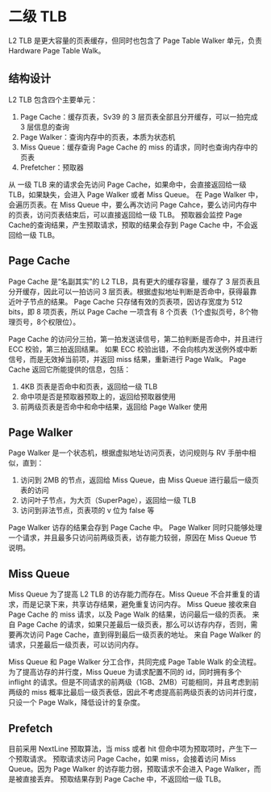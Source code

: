 # 二级 TLB

L2 TLB 是更大容量的页表缓存，但同时也包含了 Page Table Walker 单元，负责 Hardware Page Table Walk。

## 结构设计

L2 TLB 包含四个主要单元：

1. Page Cache：缓存页表，Sv39 的 3 层页表全部且分开缓存，可以一拍完成 3 层信息的查询
2. Page Walker：查询内存中的页表，本质为状态机
3. Miss Queue：缓存查询 Page Cache 的 miss 的请求，同时也查询内存中的页表
4. Prefetcher：预取器

从 一级 TLB 来的请求会先访问 Page Cache，如果命中，会直接返回给一级 TLB，如果缺失，会进入 Page Walker 或者 Miss Queue。
在 Page Walker 中，会遍历页表。在 Miss Queue 中，要么再次访问 Page Cahce，要么访问内存中的页表，访问页表结束后，可以直接返回给一级 TLB。
预取器会监控 Page Cache的查询结果，产生预取请求，预取的结果会存到 Page Cache 中，不会返回给一级 TLB。

## Page Cache

Page Cache 是“名副其实”的 L2 TLB，具有更大的缓存容量，缓存了 3 层页表且分开缓存，因此可以一拍访问 3 层页表。根据虚拟地址判断是否命中，获得最靠近叶子节点的结果。
Page Cache 只存储有效的页表项，因访存宽度为 512 bits，即 8 项页表，所以 Page Cache 一项含有 8 个页表（1个虚拟页号，8个物理页号，8个权限位）。

Page Cache 的访问分三拍，第一拍发送读信号，第二拍判断是否命中，并且进行 ECC 校验，第三拍返回结果。
如果 ECC 校验出错，不会向核内发送例外或中断信号，而是无效掉当前项，并返回 miss 结果，重新进行 Page Walk。
Page Cache 返回它所能提供的信息，包括：

1. 4KB 页表是否命中和页表，返回给一级 TLB
2. 命中项是否是预取器预取上的，返回给预取器使用
3. 前两级页表是否命中和命中结果，返回给 Page Walker 使用

## Page Walker

Page Walker 是一个状态机，根据虚拟地址访问页表，访问规则与 RV 手册中相似，直到：

1. 访问到 2MB 的节点，返回给 Miss Queue，由 Miss Queue 进行最后一级页表的访问
2. 访问叶子节点，为大页（SuperPage），返回给一级 TLB
3. 访问到非法节点，页表项的 v 位为 false 等

Page Walker 访存的结果会存到 Page Cache 中。
Page Walker 同时只能够处理一个请求，并且最多只访问前两级页表，访存能力较弱，原因在 Miss Queue 节说明。

## Miss Queue

Miss Queue 为了提高 L2 TLB 的访存能力而存在。Miss Queue 不合并重复的请求，而是记录下来，共享访存结果，避免重复访问内存。
Miss Queue 接收来自 Page Cache 的 miss 请求，以及 Page Walk 的结果，访问最后一级的页表。
来自 Page Cache 的请求，如果只差最后一级页表，那么可以访存内存，否则，需要再次访问 Page Cache，直到得到最后一级页表的地址。
来自 Page Walker 的请求，只差最后一级页表，可以访问内存。

Miss Queue 和 Page Walker 分工合作，共同完成 Page Table Walk 的全流程。为了提高访存的并行度，Miss Queue 为请求配置不同的 id，同时拥有多个 inflight 的请求。但是不同请求的前两级（1GB、2MB）可能相同，并且考虑到前两级的 miss 概率比最后一级页表低，因此不考虑提高前两级页表的访问并行度，只设一个 Page Walk，降低设计的复杂度。

## Prefetch

目前采用 NextLine 预取算法，当 miss 或者 hit 但命中项为预取项时，产生下一个预取请求。
预取请求访问 Page Cache，如果 miss，会接着访问 Miss Queue。因为 Page Walker 的访存能力弱，预取请求不会进入 Page Walker，而是被直接丢弃。
预取结果存到 Page Cache 中，不返回给一级 TLB。
